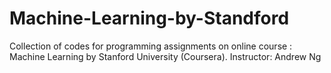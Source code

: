 # Machine-Learning-by-Standford
Collection of codes for programming assignments on online course : Machine Learning by Stanford University (Coursera).
Instructor: Andrew Ng
